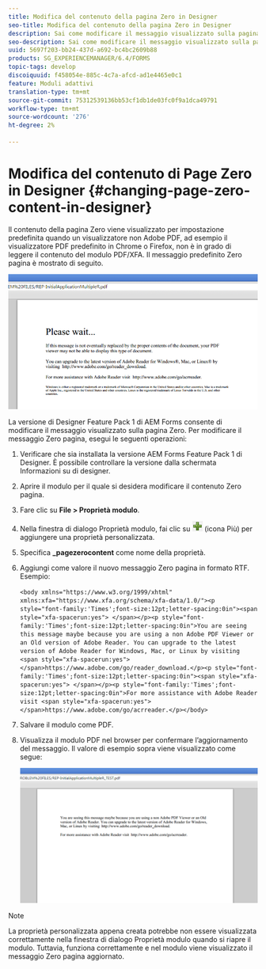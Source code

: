 ```yaml
---
title: Modifica del contenuto della pagina Zero in Designer
seo-title: Modifica del contenuto della pagina Zero in Designer
description: Sai come modificare il messaggio visualizzato sulla pagina Zero di un PDF XFA quando lo visualizzi in un visualizzatore non Adobe PDF?
seo-description: Sai come modificare il messaggio visualizzato sulla pagina Zero di un PDF XFA quando lo visualizzi in un visualizzatore non Adobe PDF?
uuid: 5697f203-bb24-437d-a692-bc4bc2609b88
products: SG_EXPERIENCEMANAGER/6.4/FORMS
topic-tags: develop
discoiquuid: f458054e-885c-4c7a-afcd-ad1e4465e0c1
feature: Moduli adattivi
translation-type: tm+mt
source-git-commit: 75312539136bb53cf1db1de03fc0f9a1dca49791
workflow-type: tm+mt
source-wordcount: '276'
ht-degree: 2%

---
```



# Modifica del contenuto di Page Zero in Designer {#changing-page-zero-content-in-designer}

Il contenuto della pagina Zero viene visualizzato per impostazione predefinita quando un visualizzatore non Adobe PDF, ad esempio il visualizzatore PDF predefinito in Chrome o Firefox, non è in grado di leggere il contenuto del modulo PDF/XFA. Il messaggio predefinito Zero pagina è mostrato di seguito.

![defaultpage0message](assets/defaultpage0message.png)

La versione di Designer Feature Pack 1 di AEM Forms consente di modificare il messaggio visualizzato sulla pagina Zero. Per modificare il messaggio Zero pagina, esegui le seguenti operazioni:

1. Verificare che sia installata la versione AEM Forms Feature Pack 1 di Designer. È possibile controllare la versione dalla schermata Informazioni su di designer.

1. Aprire il modulo per il quale si desidera modificare il contenuto Zero pagina.

1. Fare clic su **File > Proprietà modulo**.

1. Nella finestra di dialogo Proprietà modulo, fai clic su ![più](assets/plus.png) (icona Più) per aggiungere una proprietà personalizzata.

1. Specifica **_pagezerocontent** come nome della proprietà.
1. Aggiungi come valore il nuovo messaggio Zero pagina in formato RTF. Esempio:

   `<body xmlns="https://www.w3.org/1999/xhtml" xmlns:xfa="https://www.xfa.org/schema/xfa-data/1.0/"><p style="font-family:'Times';font-size:12pt;letter-spacing:0in"><span style="xfa-spacerun:yes"> </span></p><p style="font-family:'Times';font-size:12pt;letter-spacing:0in">You are seeing this message maybe because you are using a non Adobe PDF Viewer or an Old version of Adobe Reader. You can upgrade to the latest version of Adobe Reader for Windows, Mac, or Linux by visiting <span style="xfa-spacerun:yes"> </span>https://www.adobe.com/go/reader_download.</p><p style="font-family:'Times';font-size:12pt;letter-spacing:0in"><span style="xfa-spacerun:yes"> </span></p><p style="font-family:'Times';font-size:12pt;letter-spacing:0in">For more assistance with Adobe Reader visit <span style="xfa-spacerun:yes"> </span>https://www.adobe.com/go/acrreader.</p></body>`

1. Salvare il modulo come PDF.

1. Visualizza il modulo PDF nel browser per confermare l’aggiornamento del messaggio. Il valore di esempio sopra viene visualizzato come segue:

   ![changedmessage](assets/changedmessage.png)

>[!NOTE]
>
>La proprietà personalizzata appena creata potrebbe non essere visualizzata correttamente nella finestra di dialogo Proprietà modulo quando si riapre il modulo. Tuttavia, funziona correttamente e nel modulo viene visualizzato il messaggio Zero pagina aggiornato.

